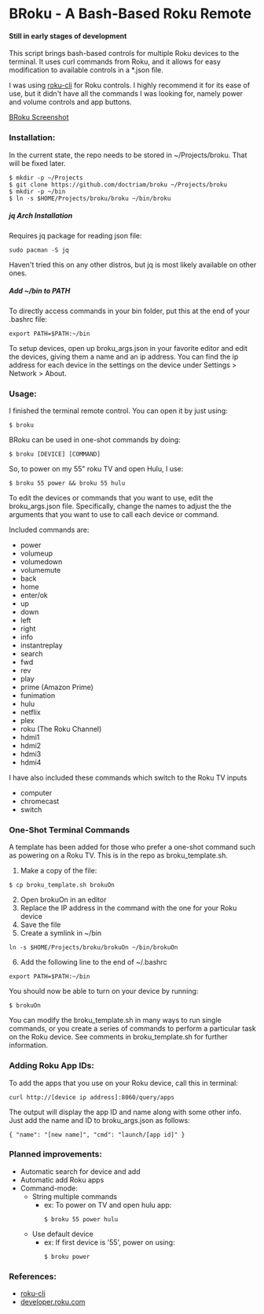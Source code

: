 # BRoku - A Bash-Based Roku Remote

#### Still in early stages of development

This script brings bash-based controls for multiple Roku devices to the
terminal.  It uses curl commands from Roku, and it allows for easy
modification to available controls in a \*.json file.

I was using [roku-cli](https://github.com/ncmiller/roku-cli) for Roku controls.  I highly
recommend it for its ease of use, but it didn't have all the commands I was
looking for, namely power and volume controls and app buttons.

[BRoku Screenshot](./screenshots/broku_0_1.jpg)

### Installation:
In the current state, the repo needs to be stored in ~/Projects/broku.  That
will be fixed later.
```
$ mkdir -p ~/Projects
$ git clone https://github.com/doctriam/broku ~/Projects/broku
$ mkdir -p ~/bin
$ ln -s $HOME/Projects/broku/broku ~/bin/broku
```

##### jq Arch Installation
Requires jq package for reading json file:
```
sudo pacman -S jq
```
Haven't tried this on any other distros, but jq is most likely available on
other ones.

##### Add ~/bin to PATH
To directly access commands in your bin folder, put this at the end of your .bashrc file:
```
export PATH=$PATH:~/bin
```


To setup devices, open up broku\_args.json in your favorite editor and edit the
devices, giving them a name and an ip address.  You can find the ip address for
each device in the settings on the device under Settings > Network > About.

### Usage:
I finished the terminal remote control.  You can open it by just using:
```
$ broku
```

BRoku can be used in one-shot commands by doing:
```
$ broku [DEVICE] [COMMAND]
```

So, to power on my 55" roku TV and open Hulu, I use:
```
$ broku 55 power && broku 55 hulu

```

To edit the devices or commands that you want to use, edit the broku_args.json
file.  Specifically, change the names to adjust the the arguments that you want
to use to call each device or command.

Included commands are:
* power
* volumeup
* volumedown
* volumemute
* back
* home
* enter/ok
* up
* down
* left
* right
* info
* instantreplay
* search
* fwd
* rev
* play
* prime (Amazon Prime)
* funimation
* hulu
* netflix
* plex
* roku (The Roku Channel)
* hdmi1
* hdmi2
* hdmi3
* hdmi4

I have also included these commands which switch to the Roku TV inputs
* computer
* chromecast
* switch

### One-Shot Terminal Commands
A template has been added for those who prefer a one-shot command such as
powering on a Roku TV.  This is in the repo as broku\_template.sh.
1. Make a copy of the file: 
  ```
  $ cp broku_template.sh brokuOn
  ```
2. Open brokuOn in an editor
3. Replace the IP address in the command with the one for your Roku device
4. Save the file
5. Create a symlink in ~/bin
  ```
  ln -s $HOME/Projects/broku/brokuOn ~/bin/brokuOn
  ```
6. Add the following line to the end of ~/.bashrc
  ```
  export PATH=$PATH:~/bin
  ```
You should now be able to turn on your device by running:
  ```
  $ brokuOn
  ```
You can modify the broku\_template.sh in many ways to run single commands, or
you create a series of commands to perform a particular task on the Roku
device.  See comments in broku\_template.sh for further information.


### Adding Roku App IDs:
To add the apps that you use on your Roku device, call this in terminal:
```
curl http://[device ip address]:8060/query/apps
```
The output will display the app ID and name along with some other info.  Just
add the name and ID to broku\_args.json as follows:
```
{ "name": "[new name]", "cmd": "launch/[app id]" }
```

### Planned improvements:
* Automatic search for device and add
* Automatic add Roku apps
* Command-mode:
  * String multiple commands 
    *  ex: To power on TV and open hulu app:
        ```
        $ broku 55 power hulu
        ```
  * Use default device
    *  ex: If first device is '55', power on using:
        ```
        $ broku power
        ```

### References:
* [roku-cli](https://github.com/ncmiller/roku-cli)
* [developer.roku.com](https://developer.roku.com/docs/developer-program/debugging/external-control-api.md)
